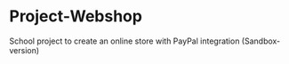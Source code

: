 # Project-Webshop
School project to create an online store with PayPal integration (Sandbox-version) 
